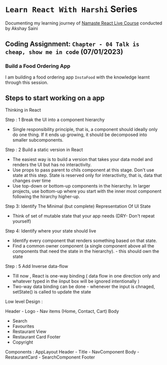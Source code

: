 # `Learn React With Harshi` Series 
   Documenting my learning journey of [Namaste React Live Course](https://learn.namastedev.com/) conducted by Akshay Saini

## Coding Assignment: `Chapter - 04 Talk is cheap, show me in code` (07/01/2023)

### Build a Food Ordering App 

  I am building a food ordering app `InstaFood` with the knowledge learnt through this session. 

## Steps to start working on a app 

Thinking in React 

Step : 1  Break the UI into a component hierarchy 

 - Single responsibility principle, that is, a component should ideally only do one thing. If it ends up growing, it should be decomposed into smaller subcomponents.

Step : 2 Build a static version in React
- The easiest way is to build a version that takes your data model and renders the UI but has no interactivity.
- Use props to pass parent to chils component at this stage. Don't use state at this step. State is reserved only for interactivity, that is, data that changes over time
- Use top-down or bottom-up components in the hierarchy. In larger projects, use bottom-up where you start with the inner most component following the hirarchy higher-up. 

Step 3: Identify The Minimal (but complete) Representation Of UI State
 - Think of set of mutable state that your app needs (DRY- Don't repeat yourself)

Step 4: Identify where your state should live 
  - Identify every component that renders something based on that state.
  - Find a common owner component (a single component above all the components that need the state in the hierarchy). - this should own the state 

Step : 5 Add Inverse data-flow 

  - Till now , React is one-way binding ( data flow in one direction only and whatever typed in the iinput box will be ignored intentionally )
  - Two-way data binding can be done - whenever the input is chnaged, setState() is called to update the state 
  



  Low level Design : 

  Header 
    - Logo
    - Nav items (Home, Contact, Cart)
  Body 
   - Search 
   - Favourites
   - Restaurant View 
   - Restaurant Card
  Footer 
   - Copyright 

  Components : 
  AppLayout
    Header 
     - Title
     - NavComponent
    Body 
     - RestaurantCard
     - SearchComponent
    Footer 

  



